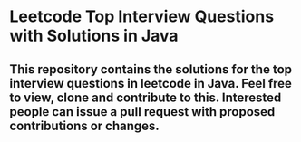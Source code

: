 # Leetcode Top Interview Questions with Solutions in Java
## This repository contains the solutions for the top interview questions in leetcode in Java. Feel free to view, clone and contribute to this. Interested people can issue a pull request with proposed contributions or changes.
